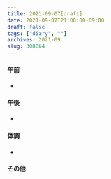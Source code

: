 ```yaml
---
title: 2021-09-07[draft]
date: 2021-09-07T21:00:00+09:00
draft: false
tags: ["diary", ""]
archives: 2021-09
slug: 308064
---
```

#### 午前
- 
#### 午後
- 
#### 体調
- 
#### その他